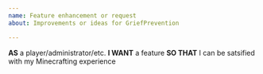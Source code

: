 ```yaml
---
name: Feature enhancement or request
about: Improvements or ideas for GriefPrevention

---
```


**AS** a player/administrator/etc.
**I WANT** a feature
**SO THAT** I can be satsified with my Minecrafting experience
